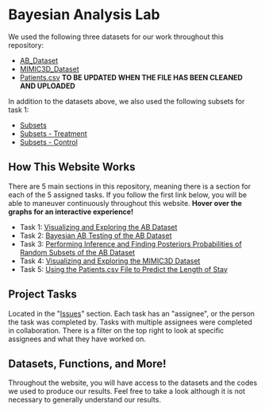 # Bayesian Analysis Lab

We used the following three datasets for our work throughout this repository:
 * [AB_Dataset](https://github.com/EvaGostiuk/MAT4376-project-2-team-3/blob/master/AB_DataSet/ab_data_v2.xlsx)
 * [MIMIC3D_Dataset](https://github.com/EvaGostiuk/MAT4376-project-2-team-3/blob/master/MIMIC3D_DataSet/mimic3d_v3.csv)
 * [Patients.csv](https://github.com/EvaGostiuk/MAT4376-project-2-team-3/blob/master/PATIENTS_DataSet/Patient.csv) **TO BE UPDATED WHEN THE FILE HAS BEEN CLEANED AND UPLOADED**

In addition to the datasets above, we also used the following subsets for task 1:
 * [Subsets](https://github.com/EvaGostiuk/MAT4376-project-2-team-3/blob/master/AB_DataSet/task_1/subsets.xlsx)
 * [Subsets - Treatment](https://github.com/EvaGostiuk/MAT4376-project-2-team-3/blob/master/AB_DataSet/task_1/subsets_treatment.xlsx)
 * [Subsets - Control](https://github.com/EvaGostiuk/MAT4376-project-2-team-3/blob/master/AB_DataSet/task_1/subsets_control.xlsx)

## How This Website Works

There are 5 main sections in this repository, meaning there is a section for each of the 5 assigned tasks. If you follow the first link below, you will be able to maneuver continuously throughout this website. **Hover over the graphs for an interactive experience!**
  * Task 1: [Visualizing and Exploring the AB Dataset](https://github.com/EvaGostiuk/MAT4376-project-2-team-3/blob/master/AB_DataSet/task_1/README.md)
  * Task 2: [Bayesian AB Testing of the AB Dataset](https://github.com/EvaGostiuk/MAT4376-project-2-team-3/blob/master/AB_DataSet/task_2/README.md)
  * Task 3: [Performing Inference and Finding Posteriors Probabilities of Random Subsets of the AB Dataset](https://github.com/EvaGostiuk/MAT4376-project-2-team-3/blob/master/AB_DataSet/task_3/README.md)
  * Task 4: [Visualizing and Exploring the MIMIC3D Dataset](https://github.com/EvaGostiuk/MAT4376-project-2-team-3/blob/master/MIMIC3D_DataSet/README.md)
  * Task 5: [Using the Patients.csv File to Predict the Length of Stay](https://github.com/EvaGostiuk/MAT4376-project-2-team-3/blob/master/PATIENTS_DataSet/README.md)

## Project Tasks

Located in the "[Issues](https://github.com/EvaGostiuk/MAT4376-project-2-team-3/issues)" section. Each task has an "assignee", or the person the task was completed by. Tasks with multiple assignees were completed in collaboration. There is a filter on the top right to look at specific assignees and what they have worked on.

## Datasets, Functions, and More!

Throughout the website, you will have access to the datasets and the codes we used to produce our results. Feel free to take a look although it is not necessary to generally understand our results. 
